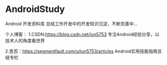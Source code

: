 # AndroidStudy
Android 开发资料库
总结工作开发中的开发知识沉淀，不断完善中...

个人博客：
1.CSDN:https://blog.csdn.net/jun5753
专注Android经验分享，以技术人的角度看世界

2.思否：https://segmentfault.com/u/jun5753/articles
Android实用技能指南总结专栏
